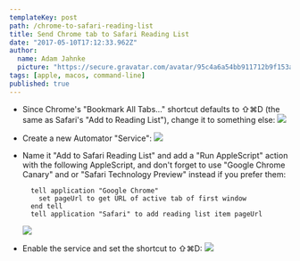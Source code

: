 ```yaml
---
templateKey: post
path: /chrome-to-safari-reading-list
title: Send Chrome tab to Safari Reading List
date: "2017-05-10T17:12:33.962Z"
author:
  name: Adam Jahnke
  picture: "https://secure.gravatar.com/avatar/95c4a6a54bb911712b9f153afff92f69?size=200"
tags: [apple, macos, command-line]
published: true
---
```


- Since Chrome's "Bookmark All Tabs…" shortcut defaults to ⇧⌘D (the same as Safari's "Add to Reading List"), change it to something else: ![](/assets/blog/send-chrome-tab-to-safari-reading-list/1.png)
- Create a new Automator "Service": ![](/assets/blog/send-chrome-tab-to-safari-reading-list/2.png)
- Name it "Add to Safari Reading List" and add a "Run AppleScript" action with the following AppleScript, and don't forget to use "Google Chrome Canary" and or "Safari Technology Preview" instead if you prefer them:

  ```applescript
    tell application "Google Chrome"
      set pageUrl to get URL of active tab of first window
    end tell
    tell application "Safari" to add reading list item pageUrl
  ```

  ![](/assets/blog/send-chrome-tab-to-safari-reading-list/3.png)

- Enable the service and set the shortcut to ⇧⌘D: ![](/assets/blog/send-chrome-tab-to-safari-reading-list/4.png)
